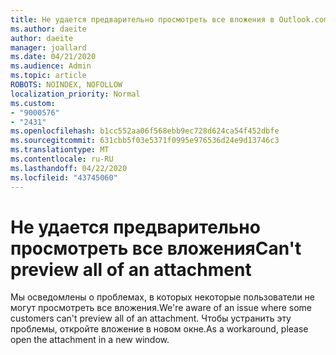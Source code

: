 ```yaml
---
title: Не удается предварительно просмотреть все вложения в Outlook.com
ms.author: daeite
author: daeite
manager: joallard
ms.date: 04/21/2020
ms.audience: Admin
ms.topic: article
ROBOTS: NOINDEX, NOFOLLOW
localization_priority: Normal
ms.custom:
- "9000576"
- "2431"
ms.openlocfilehash: b1cc552aa06f568ebb9ec728d624ca54f452dbfe
ms.sourcegitcommit: 631cbb5f03e5371f0995e976536d24e9d13746c3
ms.translationtype: MT
ms.contentlocale: ru-RU
ms.lasthandoff: 04/22/2020
ms.locfileid: "43745060"
---
```

# <a name="cant-preview-all-of-an-attachment"></a><span data-ttu-id="08b8b-102">Не удается предварительно просмотреть все вложения</span><span class="sxs-lookup"><span data-stu-id="08b8b-102">Can't preview all of an attachment</span></span>

<span data-ttu-id="08b8b-103">Мы осведомлены о проблемах, в которых некоторые пользователи не могут просмотреть все вложения.</span><span class="sxs-lookup"><span data-stu-id="08b8b-103">We're aware of an issue where some customers can't preview all of an attachment.</span></span> <span data-ttu-id="08b8b-104">Чтобы устранить эту проблемы, откройте вложение в новом окне.</span><span class="sxs-lookup"><span data-stu-id="08b8b-104">As a workaround, please open the attachment in a new window.</span></span>
